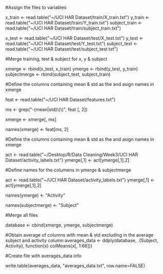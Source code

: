 #Assign the files to variables

x_train <- read.table("~/UCI HAR Dataset/train/X_train.txt")
y_train <- read.table("~/UCI HAR Dataset/train/Y_train.txt")
subject_train <- read.table("~/UCI HAR Dataset/train/subject_train.txt")

x_test <- read.table("~/UCI HAR Dataset/test/X_test.txt")
y_test <- read.table("~/UCI HAR Dataset/test/Y_test.txt")
subject_test <- read.table("~/UCI HAR Dataset/test/subject_test.txt")

#Merge training, test & subject for x, y & subject

xmerge <- rbind(x_test, x_train)
ymerge <- rbind(y_test, y_train)
subjectmerge <- rbind(subject_test, subject_train)

#Define the columns containing mean & std as the and asign names in xmerge

feat <- read.table("~/UCI HAR Dataset/features.txt")

ms <- grep("-(mean|std)\\(\\)", feat [, 2])

xmerge <- xmerge[, ms]

names(xmerge) <- feat[ms, 2]

#Define the columns containing mean & std as the and asign names in xmerge

act <- read.table("~/Desktop/R/Data Cleaning/Week3/UCI HAR Dataset/activity_labels.txt")
ymerge[,1] <- act[ymerge[,1],2]

#Define names for the columens in ymerge & subjectmerge

act <- read.table("~/UCI HAR Dataset/activity_labels.txt")
ymerge[,1] <- act[ymerge[,1],2]

names(ymerge) <- "Activity"

names(subjectmerge) <- "Subject"

#Merge all files


database <- cbind(xmerge, ymerge, subjectmerge)



#Obtain average of columns with mean & std excluding in the average subject and activity column
averages_data <- ddply(database, .(Subject, Activity), function(x) colMeans(x[, 1:66]))

#Create file with averages_data info

write.table(averages_data, "averages_data.txt", row.name=FALSE)